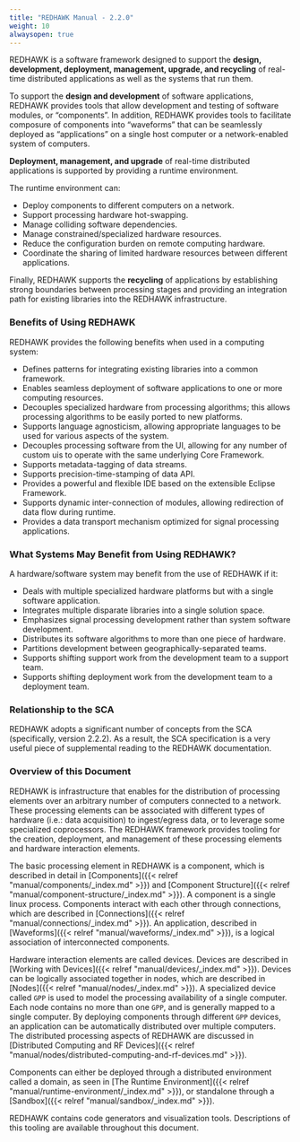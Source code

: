 ```yaml
---
title: "REDHAWK Manual - 2.2.0"
weight: 10
alwaysopen: true
---
```


REDHAWK is a software framework designed to support the **design, development, deployment, management, upgrade, and recycling** of real-time distributed applications as well as the systems that run them.

To support the **design and development** of software applications, REDHAWK provides tools that allow development and testing of software modules, or “components”. In addition, REDHAWK provides tools to facilitate composure of components into “waveforms” that can be seamlessly deployed as “applications” on a single host computer or a network-enabled system of computers.

**Deployment, management, and upgrade** of real-time distributed applications is supported by providing a runtime environment.

The runtime environment can:

  - Deploy components to different computers on a network.
  - Support processing hardware hot-swapping.
  - Manage colliding software dependencies.
  - Manage constrained/specialized hardware resources.
  - Reduce the configuration burden on remote computing hardware.
  - Coordinate the sharing of limited hardware resources between different applications.

Finally, REDHAWK supports the **recycling** of applications by establishing strong boundaries between processing stages and providing an integration path for existing libraries into the REDHAWK infrastructure.

### Benefits of Using REDHAWK

REDHAWK provides the following benefits when used in a computing system:

  - Defines patterns for integrating existing libraries into a common framework.
  - Enables seamless deployment of software applications to one or more computing resources.
  - Decouples specialized hardware from processing algorithms; this allows processing algorithms to be easily ported to new platforms.
  - Supports language agnosticism, allowing appropriate languages to be used for various aspects of the system.
  - Decouples processing software from the UI, allowing for any number of custom uis to operate with the same underlying Core Framework.
  - Supports metadata-tagging of data streams.
  - Supports precision-time-stamping of data API.
  - Provides a powerful and flexible IDE based on the extensible Eclipse Framework.
  - Supports dynamic inter-connection of modules, allowing redirection of data flow during runtime.
  - Provides a data transport mechanism optimized for signal processing applications.

### What Systems May Benefit from Using REDHAWK?

A hardware/software system may benefit from the use of REDHAWK if it:

  - Deals with multiple specialized hardware platforms but with a single software application.
  - Integrates multiple disparate libraries into a single solution space.
  - Emphasizes signal processing development rather than system software development.
  - Distributes its software algorithms to more than one piece of hardware.
  - Partitions development between geographically-separated teams.
  - Supports shifting support work from the development team to a support team.
  - Supports shifting deployment work from the development team to a deployment team.

### Relationship to the SCA

REDHAWK adopts a significant number of concepts from the SCA (specifically, version 2.2.2). As a result, the SCA specification is a very useful piece of supplemental reading to the REDHAWK documentation.

### Overview of this Document

REDHAWK is infrastructure that enables for the distribution of processing elements over an arbitrary number of computers connected to a network. These processing elements can be associated with different types of hardware (i.e.: data acquisition) to ingest/egress data, or to leverage some specialized coprocessors. The REDHAWK framework provides tooling for the creation, deployment, and management of these processing elements and hardware interaction elements.

The basic processing element in REDHAWK is a component, which is described in detail in [Components]({{< relref "manual/components/_index.md" >}}) and [Component Structure]({{< relref "manual/component-structure/_index.md" >}}). A component is a single linux process. Components interact with each other through connections, which are described in [Connections]({{< relref "manual/connections/_index.md" >}}).  An application, described in [Waveforms]({{< relref "manual/waveforms/_index.md" >}}), is a logical association of interconnected components.

Hardware interaction elements are called devices. Devices are described in [Working with Devices]({{< relref "manual/devices/_index.md" >}}). Devices can be logically associated together in nodes, which are described in [Nodes]({{< relref "manual/nodes/_index.md" >}}). A specialized device called `GPP` is used to model the processing availability of a single computer. Each node contains no more than one `GPP`, and is generally mapped to a single computer. By deploying components through different `GPP` devices, an application can be automatically distributed over multiple computers. The distributed processing aspects of REDHAWK are discussed in [Distributed Computing and RF Devices]({{< relref "manual/nodes/distributed-computing-and-rf-devices.md" >}}).

Components can either be deployed through a distributed environment called a domain, as seen in [The Runtime Environment]({{< relref "manual/runtime-environment/_index.md" >}}), or standalone through a [Sandbox]({{< relref "manual/sandbox/_index.md" >}}).

REDHAWK contains code generators and visualization tools. Descriptions of this tooling are available throughout this document.

